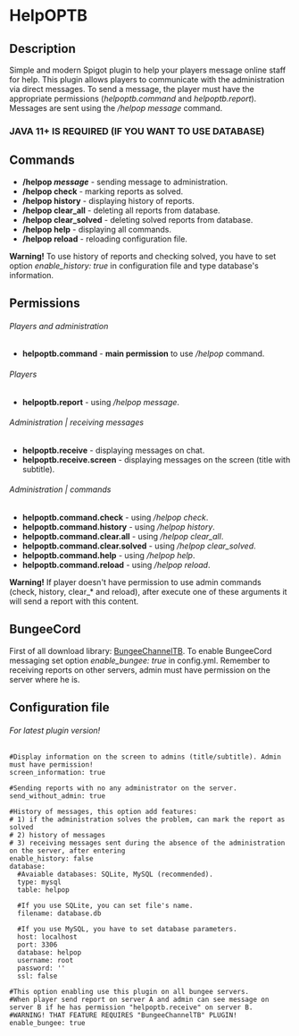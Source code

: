 # HelpOPTB


## Description
Simple and modern Spigot plugin to help your players message online staff for help.
This plugin allows players to communicate with the administration via direct messages.
To send a message, the player must have the appropriate permissions (*helpoptb.command* and *helpoptb.report*).
Messages are sent using the */helpop message* command.

### JAVA 11+ IS REQUIRED (IF YOU WANT TO USE DATABASE)

## Commands
- **/helpop *message*** - sending message to administration.
- **/helpop check** - marking reports as solved.
- **/helpop history** - displaying history of reports.
- **/helpop clear_all** - deleting all reports from database.
- **/helpop clear_solved** - deleting solved reports from database.
- **/helpop help** - displaying all commands.
- **/helpop reload** - reloading configuration file.

**Warning!** To use history of reports and checking solved, you have to set option *enable_history: true* in configuration file and type database's information.

## Permissions
###### Players and administration
- **helpoptb.command** - **main permission** to use */helpop* command.
###### Players
- **helpoptb.report** - using */helpop message*.
###### Administration | receiving messages
- **helpoptb.receive** - displaying messages on chat.
- **helpoptb.receive.screen** - displaying messages on the screen (title with subtitle).
###### Administration | commands
- **helpoptb.command.check** - using */helpop check*.
- **helpoptb.command.history** - using */helpop history*.
- **helpoptb.command.clear.all** - using */helpop clear_all*.
- **helpoptb.command.clear.solved** - using */helpop clear_solved*.
- **helpoptb.command.help** - using */helpop help*.
- **helpoptb.command.reload** - using */helpop reload*.

**Warning!** If player doesn't have permission to use admin commands (check, history, clear_* and reload), after execute one of these arguments it will send a report with this content.

## BungeeCord
First of all download library: [BungeeChannelTB](https://www.spigotmc.org/resources/bungeechanneltb.108382/).
To enable BungeeCord messaging set option *enable_bungee: true* in config.yml.
Remember to receiving reports on other servers, admin must have permission on the server where he is.

## Configuration file
###### For latest plugin version!
````
#Display information on the screen to admins (title/subtitle). Admin must have permission!
screen_information: true

#Sending reports with no any administrator on the server.
send_without_admin: true

#History of messages, this option add features:
# 1) if the administration solves the problem, can mark the report as solved
# 2) history of messages
# 3) receiving messages sent during the absence of the administration on the server, after entering
enable_history: false
database:
  #Avaiable databases: SQLite, MySQL (recommended).
  type: mysql
  table: helpop

  #If you use SQLite, you can set file's name.
  filename: database.db

  #If you use MySQL, you have to set database parameters.
  host: localhost
  port: 3306
  database: helpop
  username: root
  password: ''
  ssl: false
  
#This option enabling use this plugin on all bungee servers.
#When player send report on server A and admin can see message on server B if he has permission "helpoptb.receive" on server B.
#WARNING! THAT FEATURE REQUIRES "BungeeChannelTB" PLUGIN!
enable_bungee: true
````